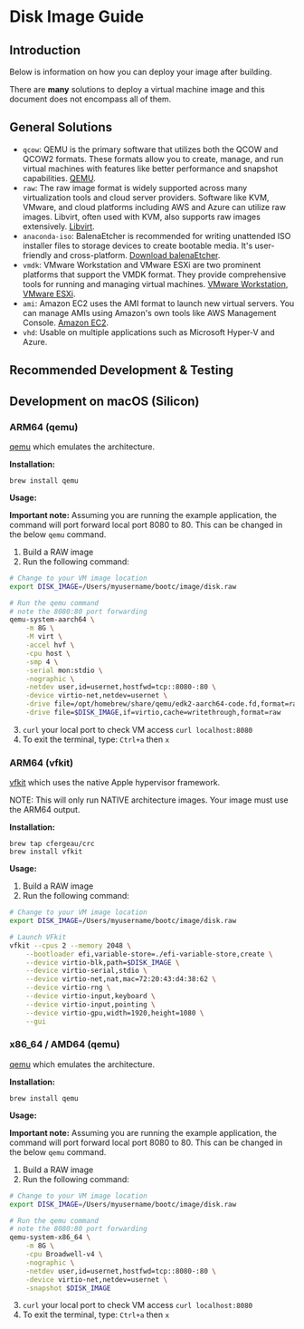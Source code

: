 # Disk Image Guide

## Introduction

Below is information on how you can deploy your image after building.

There are **many** solutions to deploy a virtual machine image and this document does not encompass all of them.

## General Solutions

* `qcow`: QEMU is the primary software that utilizes both the QCOW and QCOW2 formats. These formats allow you to create, manage, and run virtual machines with features like better performance and snapshot capabilities. [QEMU](https://www.qemu.org/).
* `raw`: The raw image format is widely supported across many virtualization tools and cloud server providers. Software like KVM, VMware, and cloud platforms including AWS and Azure can utilize raw images. Libvirt, often used with KVM, also supports raw images extensively. [Libvirt](https://libvirt.org/).
* `anaconda-iso`: BalenaEtcher is recommended for writing unattended ISO installer files to storage devices to create bootable media. It's user-friendly and cross-platform. [Download balenaEtcher](https://www.balena.io/etcher/).
* `vmdk`: VMware Workstation and VMware ESXi are two prominent platforms that support the VMDK format. They provide comprehensive tools for running and managing virtual machines. [VMware Workstation](https://www.vmware.com/products/workstation-pro.html), [VMware ESXi](https://www.vmware.com/products/esxi-and-esx.html).
* `ami`: Amazon EC2 uses the AMI format to launch new virtual servers. You can manage AMIs using Amazon's own tools like AWS Management Console. [Amazon EC2](https://aws.amazon.com/ec2/).
* `vhd`: Usable on multiple applications such as Microsoft Hyper-V and Azure.

## Recommended Development & Testing

## Development on macOS (Silicon)

### ARM64 (qemu)

[qemu](https://www.qemu.org/) which emulates the architecture.

**Installation:**

```
brew install qemu
```

**Usage:**

**Important note:** Assuming you are running the example application, the command will port forward local port 8080 to 80. This can be changed in the below `qemu` command.

1. Build a RAW image
2. Run the following command:
```sh
# Change to your VM image location
export DISK_IMAGE=/Users/myusername/bootc/image/disk.raw

# Run the qemu command
# note the 8080:80 port forwarding
qemu-system-aarch64 \
    -m 8G \
    -M virt \
    -accel hvf \
    -cpu host \
    -smp 4 \
    -serial mon:stdio \
    -nographic \
    -netdev user,id=usernet,hostfwd=tcp::8080-:80 \
    -device virtio-net,netdev=usernet \
    -drive file=/opt/homebrew/share/qemu/edk2-aarch64-code.fd,format=raw,if=pflash,readonly=on \
    -drive file=$DISK_IMAGE,if=virtio,cache=writethrough,format=raw
```
3. `curl` your local port to check VM access `curl localhost:8080`
4. To exit the terminal, type: `Ctrl+a` then `x`

### ARM64 (vfkit)

[vfkit](https://github.com/crc-org/vfkit) which uses the native Apple hypervisor framework.

NOTE: This will only run NATIVE architecture images. Your image must use the ARM64 output.

**Installation:**

```
brew tap cfergeau/crc
brew install vfkit
```

**Usage:**

1. Build a RAW image
2. Run the following command:
```sh
# Change to your VM image location
export DISK_IMAGE=/Users/myusername/bootc/image/disk.raw

# Launch VFkit
vfkit --cpus 2 --memory 2048 \
    --bootloader efi,variable-store=./efi-variable-store,create \
    --device virtio-blk,path=$DISK_IMAGE \
    --device virtio-serial,stdio \
    --device virtio-net,nat,mac=72:20:43:d4:38:62 \
    --device virtio-rng \
    --device virtio-input,keyboard \
    --device virtio-input,pointing \
    --device virtio-gpu,width=1920,height=1080 \
    --gui
```


### x86_64 / AMD64 (qemu)

[qemu](https://www.qemu.org/) which emulates the architecture.


**Installation:**

```
brew install qemu
```

**Usage:**

**Important note:** Assuming you are running the example application, the command will port forward local port 8080 to 80. This can be changed in the below `qemu` command.

1. Build a RAW image
2. Run the following command:
```sh
# Change to your VM image location
export DISK_IMAGE=/Users/myusername/bootc/image/disk.raw

# Run the qemu command
# note the 8080:80 port forwarding
qemu-system-x86_64 \
    -m 8G \
    -cpu Broadwell-v4 \
    -nographic \
    -netdev user,id=usernet,hostfwd=tcp::8080-:80 \
    -device virtio-net,netdev=usernet \
    -snapshot $DISK_IMAGE
```
3. `curl` your local port to check VM access `curl localhost:8080`
4. To exit the terminal, type: `Ctrl+a` then `x`